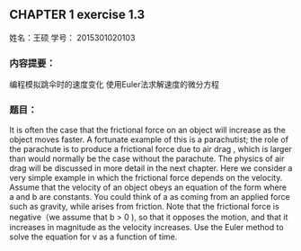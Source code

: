 ## CHAPTER 1    exercise 1.3

姓名：王硕
学号： 2015301020103

### 内容提要：    

编程模拟跳伞时的速度变化
使用Euler法求解速度的微分方程    

### 题目：
It is often the case that the frictional force on an object will increase as the object moves faster. A fortunate example of this is
a parachutist; the role of the parachute is to produce a frictional force due to air drag , which is larger than would normally be
the case without the parachute. The physics of air drag will be discussed in more detail in the next chapter. Here we consider a very 
simple example in which the frictional force depends on the velocity. Assume that the velocity of an object obeys an equation of the 
form where a and b are constants. You could think of a as coming from an applied force such as gravity, while arises from friction. 
Note that the frictional force is negative（we assume that b > 0 ), so that it opposes the motion, and that it increases in magnitude 
as the velocity increases. Use the Euler method to solve the equation for v as a function of time.


